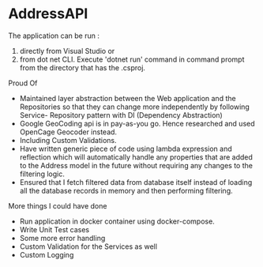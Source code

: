 # AddressAPI
The application can be run :
1) directly from Visual Studio 
      or
2) from dot net CLI. Execute 'dotnet run' command in command prompt from the directory that has the .csproj.

Proud Of
- Maintained layer abstraction between the Web application and the Repositories so that they can change more independently by following Service- Repository pattern with DI (Dependency Abstraction)
- Google GeoCoding api is in pay-as-you go. Hence researched and used OpenCage Geocoder instead. 
- Including Custom Validations.
- Have written generic piece of code using lambda expression and reflection which will automatically handle any properties that are added to the Address model in the future without requiring any changes to the filtering logic.
- Ensured that I fetch filtered data from database itself instead of loading all the database records in memory and then performing filtering.

More things I could have done
- Run application in docker container using docker-compose.
- Write Unit Test cases 
- Some more error handling
- Custom Validation for the Services as well
- Custom Logging





